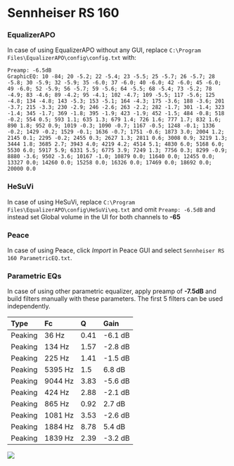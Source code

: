 # Sennheiser RS 160

### EqualizerAPO
In case of using EqualizerAPO without any GUI, replace `C:\Program Files\EqualizerAPO\config\config.txt`
with:
```
Preamp: -6.5dB
GraphicEQ: 10 -84; 20 -5.2; 22 -5.4; 23 -5.5; 25 -5.7; 26 -5.7; 28 -5.8; 30 -5.9; 32 -5.9; 35 -6.0; 37 -6.0; 40 -6.0; 42 -6.0; 45 -6.0; 49 -6.0; 52 -5.9; 56 -5.7; 59 -5.6; 64 -5.5; 68 -5.4; 73 -5.2; 78 -4.9; 83 -4.6; 89 -4.2; 95 -4.1; 102 -4.7; 109 -5.5; 117 -5.6; 125 -4.8; 134 -4.8; 143 -5.3; 153 -5.1; 164 -4.3; 175 -3.6; 188 -3.6; 201 -3.7; 215 -3.3; 230 -2.9; 246 -2.6; 263 -2.2; 282 -1.7; 301 -1.4; 323 -1.4; 345 -1.7; 369 -1.8; 395 -1.9; 423 -1.9; 452 -1.5; 484 -0.8; 518 -0.2; 554 0.5; 593 1.1; 635 1.3; 679 1.4; 726 1.6; 777 1.7; 832 1.6; 890 1.8; 952 0.9; 1019 -0.3; 1090 -0.7; 1167 -0.5; 1248 -0.1; 1336 -0.2; 1429 -0.2; 1529 -0.1; 1636 -0.7; 1751 -0.6; 1873 3.0; 2004 1.2; 2145 0.1; 2295 -0.2; 2455 0.3; 2627 1.3; 2811 0.6; 3008 0.9; 3219 1.3; 3444 1.8; 3685 2.7; 3943 4.0; 4219 4.2; 4514 5.1; 4830 6.0; 5168 6.0; 5530 6.0; 5917 5.9; 6331 5.5; 6775 3.9; 7249 1.3; 7756 0.3; 8299 -0.9; 8880 -3.6; 9502 -3.6; 10167 -1.0; 10879 0.0; 11640 0.0; 12455 0.0; 13327 0.0; 14260 0.0; 15258 0.0; 16326 0.0; 17469 0.0; 18692 0.0; 20000 0.0
```

### HeSuVi
In case of using HeSuVi, replace `C:\Program Files\EqualizerAPO\config\HeSuVi\eq.txt` and omit `Preamp:
-6.5dB` and instead set Global volume in the UI for both channels to **-65**

### Peace
In case of using Peace, click *Import* in Peace GUI and select `Sennheiser RS 160 ParametricEQ.txt`.

### Parametric EQs
In case of using other parametric equalizer, apply preamp of **-7.5dB** and build filters manually with
these parameters. The first 5 filters can be used independently.

| Type    | Fc      |    Q | Gain    |
|:--------|:--------|:-----|:--------|
| Peaking | 36 Hz   | 0.41 | -6.1 dB |
| Peaking | 134 Hz  | 1.57 | -2.8 dB |
| Peaking | 225 Hz  | 1.41 | -1.5 dB |
| Peaking | 5395 Hz | 1.5  | 6.8 dB  |
| Peaking | 9044 Hz | 3.83 | -5.6 dB |
| Peaking | 424 Hz  | 2.88 | -2.1 dB |
| Peaking | 865 Hz  | 0.92 | 2.7 dB  |
| Peaking | 1081 Hz | 3.53 | -2.6 dB |
| Peaking | 1884 Hz | 8.78 | 5.4 dB  |
| Peaking | 1839 Hz | 2.39 | -3.2 dB |

![](https://raw.githubusercontent.com/jaakkopasanen/AutoEq/master/results/headphonecom/headphonecom/Sennheiser%20RS%20160/Sennheiser%20RS%20160.png)